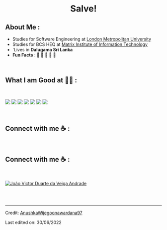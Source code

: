 
<h1 align="center">Salve!</h1>

## About Me :

-  Studies for Software Engineering at [London Metropolitan University](https://www.londonmet.ac.uk/)
-  Studies for BCS HEQ at [Matrix Institute of Information Technology](http://www.matrix-edu.com/)
- 'Lives in **Dalugama Sri Lanka**
-  **Fun Facts** : 🍕 🏉 🏏 🎥 🚞

<br>


## What I am Good at 🧑‍💻 :

<br>

<img src="https://img.icons8.com/color/48/000000/html-5--v1.png"/> <img src="https://img.icons8.com/color/48/000000/css3.png"/> <img src="https://img.icons8.com/color/48/000000/sass.png"/> <img src="https://img.icons8.com/color/48/000000/javascript--v1.png"/> <img src="https://img.icons8.com/office/48/000000/react.png"/> <img src="https://img.icons8.com/color/48/000000/nextjs.png"/>
<img src="https://img.icons8.com/color/48/000000/npm.png"/>

<br>


## Connect with me ☕ :

<br>

## Connect with me ☕ :

<br>

[![](https://img.icons8.com/fluency/48/000000/linkedin.png "João Victor Duarte da Veiga Andrade")](https://www.linkedin.com/in/joão-víctor-duarte-da-veiga-andrade-230942242/)

<br>


<br>



---

Credit: [AnushkaWijegoonawardana97](https://github.com/AnushkaWijegoonawardana97)

Last edited on: 30/06/2022
